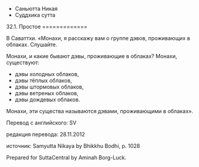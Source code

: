 









* Саньютта Никая
* Суддхика сутта


32\.1\. Простое
\=\=\=\=\=\=\=\=\=\=\=\=\=



В Саваттхи\. «Монахи, я расскажу вам о группе дэвов, проживающих в облаках\. Слушайте\.


Монахи, и какие бывают дэвы, проживающие в облаках? Монахи, существуют:


* дэвы холодных облаков,
* дэвы тёплых облаков,
* дэвы штормовых облаков,
* дэвы ветреных облаков,
* дэвы дождевых облаков\.


Монахи, эти существа называются дэвами, проживающими в облаках»\.



Перевод с английского: SV


редакция перевода: 28\.11\.2012


источник: Samyutta Nikaya by Bhikkhu Bodhi, p\. 1028


Prepared for SuttaCentral by Aminah Borg\-Luck\.






